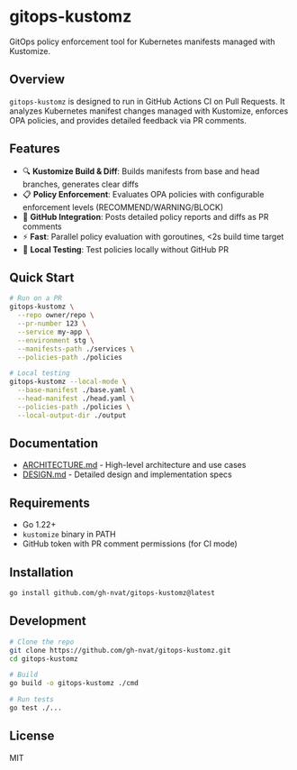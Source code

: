 # gitops-kustomz

GitOps policy enforcement tool for Kubernetes manifests managed with Kustomize.

## Overview

`gitops-kustomz` is designed to run in GitHub Actions CI on Pull Requests. It analyzes Kubernetes manifest changes managed with Kustomize, enforces OPA policies, and provides detailed feedback via PR comments.

## Features

- 🔍 **Kustomize Build & Diff**: Builds manifests from base and head branches, generates clear diffs
- 📋 **Policy Enforcement**: Evaluates OPA policies with configurable enforcement levels (RECOMMEND/WARNING/BLOCK)
- 💬 **GitHub Integration**: Posts detailed policy reports and diffs as PR comments
- ⚡ **Fast**: Parallel policy evaluation with goroutines, <2s build time target
- 🧪 **Local Testing**: Test policies locally without GitHub PR

## Quick Start

```bash
# Run on a PR
gitops-kustomz \
  --repo owner/repo \
  --pr-number 123 \
  --service my-app \
  --environment stg \
  --manifests-path ./services \
  --policies-path ./policies

# Local testing
gitops-kustomz --local-mode \
  --base-manifest ./base.yaml \
  --head-manifest ./head.yaml \
  --policies-path ./policies \
  --local-output-dir ./output
```

## Documentation

- [ARCHITECTURE.md](./ARCHITECTURE.md) - High-level architecture and use cases
- [DESIGN.md](./DESIGN.md) - Detailed design and implementation specs

## Requirements

- Go 1.22+
- `kustomize` binary in PATH
- GitHub token with PR comment permissions (for CI mode)

## Installation

```bash
go install github.com/gh-nvat/gitops-kustomz@latest
```

## Development

```bash
# Clone the repo
git clone https://github.com/gh-nvat/gitops-kustomz.git
cd gitops-kustomz

# Build
go build -o gitops-kustomz ./cmd

# Run tests
go test ./...
```

## License

MIT

